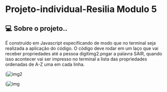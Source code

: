 # Projeto-individual-Resilia Modulo 5
## 💻 Sobre o projeto..
  É construído em Javascript especificando de modo que no terminal seja realizada a aplicação do código. O código deve rodar em um laço que vai receber propriedades até a pessoa digitimg2.pngar a palavra SAIR, quando isso acontecer vai ser impresso no terminal a lista das propriedades ordenadas de A-Z uma em cada linha.
  
  (![img2](https://user-images.githubusercontent.com/113552064/218525838-ff507d63-bce1-4a39-83ea-e0b6e8c626d1.png)

  (![img](https://user-images.githubusercontent.com/113552064/218525158-b6bf0a84-fe72-447b-8ce4-7bf6e887fbee.png)



